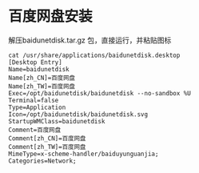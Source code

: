 # 百度网盘安装



解压baidunetdisk.tar.gz 包，直接运行，并粘贴图标









```shell
cat /usr/share/applications/baidunetdisk.desktop 
[Desktop Entry]
Name=baidunetdisk
Name[zh_CN]=百度网盘
Name[zh_TW]=百度网盘
Exec=/opt/baidunetdisk/baidunetdisk --no-sandbox %U
Terminal=false
Type=Application
Icon=/opt/baidunetdisk/baidunetdisk.svg
StartupWMClass=baidunetdisk
Comment=百度网盘
Comment[zh_CN]=百度网盘
Comment[zh_TW]=百度网盘
MimeType=x-scheme-handler/baiduyunguanjia;
Categories=Network;
```





